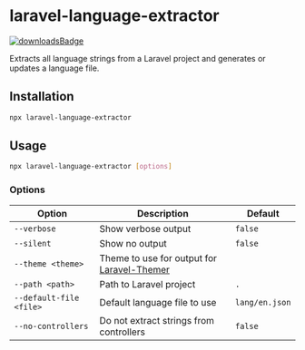# laravel-language-extractor

[![downloadsBadge](https://img.shields.io/npm/dt/laravel-language-extractor?style=for-the-badge)](https://npmjs.com/laravel-language-extractor)

Extracts all language strings from a Laravel project and generates or updates a language file.

## Installation

```bash
npx laravel-language-extractor
```

## Usage

```bash
npx laravel-language-extractor [options]
```

### Options

| Option | Description | Default |
| --- | --- | --- |
| `--verbose` | Show verbose output | `false` |
| `--silent` | Show no output | `false` |
| `--theme <theme>` | Theme to use for output for [Laravel-Themer](https://github.com/qirolab/laravel-themer) |  |
| `--path <path>` | Path to Laravel project | `.` |
| `--default-file <file>` | Default language file to use | `lang/en.json` |
| `--no-controllers` | Do not extract strings from controllers | `false` |
